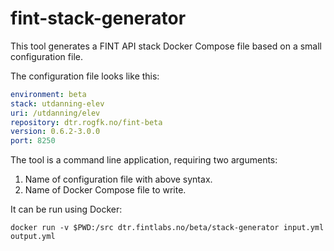 # fint-stack-generator

This tool generates a FINT API stack Docker Compose file based on a small
configuration file.

The configuration file looks like this:

```yaml
environment: beta
stack: utdanning-elev
uri: /utdanning/elev
repository: dtr.rogfk.no/fint-beta
version: 0.6.2-3.0.0
port: 8250
```

The tool is a command line application, requiring two arguments:

  1. Name of configuration file with above syntax.
  2. Name of Docker Compose file to write.
  
It can be run using Docker:

`docker run -v $PWD:/src dtr.fintlabs.no/beta/stack-generator input.yml output.yml`
